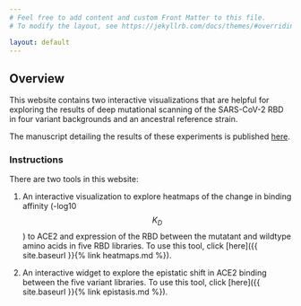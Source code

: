 ```yaml
---
# Feel free to add content and custom Front Matter to this file.
# To modify the layout, see https://jekyllrb.com/docs/themes/#overriding-theme-defaults

layout: default
---
```


## Overview 

This website contains two interactive visualizations that are helpful for exploring the results of deep mutational scanning of the SARS-CoV-2 RBD in four variant backgrounds and an ancestral reference strain. 

The manuscript detailing the results of these experiments is published [here](). 

### Instructions 

There are two tools in this website: 

1. An interactive visualization to explore heatmaps of the change in binding affinity (-log10 $$K_D$$) to ACE2 and expression of the RBD between the mutatant and wildtype amino acids in five RBD libraries. To use this tool, click [here]({{ site.baseurl }}{% link heatmaps.md %}).

2. An interactive widget to explore the epistatic shift in ACE2 binding between the five variant libraries. To use this tool, click [here]({{ site.baseurl }}{% link epistasis.md %}).  


